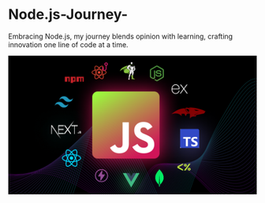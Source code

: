 # Node.js-Journey-
Embracing Node.js, my journey blends opinion with learning, crafting innovation one line of code at a time.


![screenshot](thumb.png)
